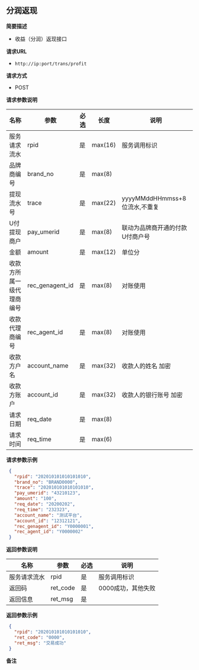 ## 分润返现

**简要描述** 

- 收益（分润）返现接口

**请求URL** 

- `http://ip:port/trans/profit`

**请求方式**

- POST 

**请求参数说明** 

| **名称**      | **参数**        | **必选** | **长度** | **说明**                        |
| ------------------------ | --------------- | ------------ | -------- | ------------------------------- |
| 服务请求流水             | rpid            | 是           | max(16)  | 服务调用标识                    |
| 品牌商编号               | brand_no        | 是           | max(8)   |                                 |
| 提现流水号               | trace           | 是           | max(22)  | yyyyMMddHHmmss+8位流水,不重复   |
| U付提现商户            | pay_umerid      | 是           | max(8)   | 联动为品牌商开通的付款U付商户号 |
| 金额                     | amount          | 是           | max(12)  | 单位分 |
| 收款方所属一级代理商编号 | rec_genagent_id | 是           | max(8)   | 对账使用 |
| 收款代理商编号           | rec_agent_id    | 是           | max(8)   | 对账使用 |
| 收款方户名               | account_name    | 是           | max(32)  | 收款人的姓名 加密               |
| 收款方账户               | account_id      | 是           | max(32)  | 收款人的银行账号 加密         |
| 请求日期                 | req_date        | 是           | max(8)   |                                 |
| 请求时间                 | req_time        | 是           | max(6)   |                                 |

**请求参数示例**

```json
 {    
   "rpid": "202010101010101010",
   "brand_no": "BRAND0000",
   "trace": "202010101010101010",
   "pay_umerid": "43210123",
   "amount": "100",
   "req_date": "20200202",
   "req_time": "232323",
   "account_name": "测试平台",
   "account_id": "12312121",
   "rec_genagent_id": "Y0000001",
   "rec_agent_id": "Y0000002"
 }  
```

**返回参数说明** 

| **名称**     | **参数** | **必选** | **说明**           |
| ------------ | -------- | ------------ | ------------------ |
| 服务请求流水 | rpid     | 是           | 服务调用标识       |
| 返回码       | ret_code | 是           | 0000成功，其他失败 |
| 返回信息     | ret_msg  | 是           |                    |

**返回参数示例**

```json
 {    
   "rpid": "202010101010101010",
   "ret_code": "0000",
   "ret_msg": "交易成功"
 }  
```

**备注** 

